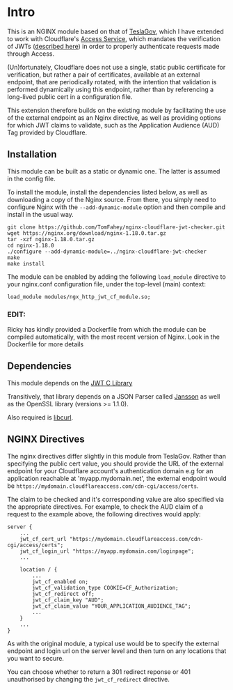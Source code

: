 # Intro
This is an NGINX module based on that of [TeslaGov](https://github.com/TeslaGov/ngx-http-auth-jwt-module/), which I have 
extended to work with Cloudflare's [Access Service](https://teams.cloudflare.com/access/), which mandates the verification of
JWTs ([described here](https://developers.cloudflare.com/access/setting-up-access/validate-jwt-tokens)) in order to properly
authenticate requests made through Access.

(Un)fortunately, Cloudflare does not use a single, static public certificate for verification, but rather a pair of certificates,
available at an external endpoint, that are periodically rotated, with the intention that validation is performed dynamically using this
endpoint, rather than by referencing a long-lived public cert in a configuration file.

This extension therefore builds on the existing module by facilitating the use of the external endpoint as an Nginx directive,
as well as providing options for which JWT claims to validate, such as the Application Audience (AUD) Tag provided by Cloudflare.


## Installation

This module can be built as a static or dynamic one. The latter is assumed in the config file. 

To install the module, install the dependencies listed below, as well as downloading a copy of the Nginx source. From there,
you simply need to configure Nginx with the `--add-dynamic-module` option and then compile and install in the usual way.

```
git clone https://github.com/TomFahey/nginx-cloudflare-jwt-checker.git
wget https://nginx.org/download/nginx-1.18.0.tar.gz
tar -xzf nginx-1.18.0.tar.gz
cd nginx-1.18.0
./configure --add-dynamic-module=../nginx-cloudflare-jwt-checker
make
make install
```

The module can be enabled by adding the following `load_module` directive to your nginx.conf
configuration file, under the top-level (main) context:

```
load_module modules/ngx_http_jwt_cf_module.so;
```

### EDIT: 

Ricky has kindly provided a Dockerfile from which the module can be compiled automatically, with the most recent version of Nginx. Look in the Dockerfile for more details

## Dependencies
This module depends on the [JWT C Library](https://github.com/benmcollins/libjwt)

Transitively, that library depends on a JSON Parser called
[Jansson](https://github.com/akheron/jansson) as well as the OpenSSL library (versions >= 1.1.0).

Also required is [libcurl](https://curl.haxx.se/libcurl/).

## NGINX Directives
The nginx directives differ slightly in this module from TeslaGov. Rather than specifying
the public cert value, you should provide the URL of the external endpoint for your Cloudflare
account's authentication domain e.g for an application reachable at 'myapp.mydomain.net',
the external endpoint would be `https://mydomain.cloudflareaccess.com/cdn-cgi/access/certs`.

The claim to be checked and it's corresponding value are also specified via the appropriate
directives. For example, to check the AUD claim of a request to the example above, the
following directives would apply:


```
server {
    ...
    jwt_cf_cert_url "https://mydomain.cloudflareaccess.com/cdn-cgi/access/certs";
    jwt_cf_login_url "https://myapp.mydomain.com/loginpage";
    ...

    location / {
        ...
        jwt_cf_enabled on;
        jwt_cf_validation_type COOKIE=CF_Authorization;
        jwt_cf_redirect off;
        jwt_cf_claim_key "AUD";
        jwt_cf_claim_value "YOUR_APPLICATION_AUDIENCE_TAG";
        ...
    }
    ...
}

```

As with the original module, a typical use would be to specify the external endpoint and login
url on the server level and then turn on any locations that you want to secure. 

You can choose whether to return a 301 redirect reponse or 401 unauthorised by changing the 
`jwt_cf_redirect` directive.
